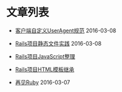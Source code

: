 # 文章列表

* [客户端自定义UserAgent规范](https://github.com/delongw/delongw.github.io/blob/master/markdown/UserAgent%20in%20pp.md) 2016-03-08

* [Rails项目静态文件实践](https://github.com/delongw/delongw.github.io/blob/master/markdown/rails%20static%20file%20standard.md) 2016-03-08

* [Rails项目JavaScript整理](https://github.com/delongw/delongw.github.io/blob/master/markdown/rails%20javascript%20arrange.md)

* [Rails项目HTML模板继承](https://github.com/delongw/delongw.github.io/blob/master/markdown/rails%20template%20inheritance.md)

* [再见Ruby](https://github.com/delongw/delongw.github.io/blob/master/markdown/goodbye%20ruby.md) 2016-03-07